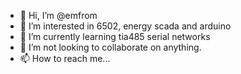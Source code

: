- 👋 Hi, I’m @emfrom
- 👀 I’m interested in 6502, energy scada and arduino
- 🌱 I’m currently learning tia485 serial networks
- 💞️ I’m not looking to collaborate on anything. 
- 📫 How to reach me... 

<!---
emfrom/emfrom is a ✨ special ✨ repository because its `README.md` (this file) appears on your GitHub profile.
You can click the Preview link to take a look at your changes.
--->
